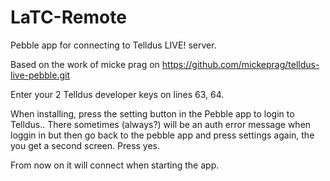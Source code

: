 LaTC-Remote
===========

Pebble app for connecting to Telldus LIVE! server.

Based on the work of micke prag  on https://github.com/mickeprag/telldus-live-pebble.git

Enter your 2 Telldus developer keys on lines 63, 64.

When installing, press the setting button in the Pebble app to login to Telldus..
There sometimes (always?) will be an auth error message when loggin in but then go back to the pebble app and press settings again, the you get a second screen. Press yes.

From now on it will connect when starting the app.
